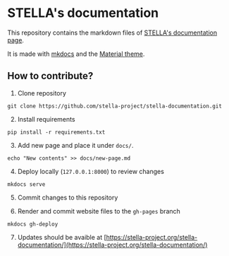 # STELLA's documentation

This repository contains the markdown files of [STELLA's documentation page](https://stella-project.org/stella-documentation/).

It is made with [mkdocs](https://github.com/mkdocs/mkdocs) and the [Material theme](https://github.com/squidfunk/mkdocs-material).

## How to contribute?

1. Clone repository
```
git clone https://github.com/stella-project/stella-documentation.git
``` 

2. Install requirements
```
pip install -r requirements.txt
```

3. Add new page and place it under `docs/`.
```
echo "New contents" >> docs/new-page.md
```

4. Deploy locally (`127.0.0.1:8000`) to review changes
```
mkdocs serve
```

5. Commit changes to this repository

6. Render and commit website files to the `gh-pages` branch
```
mkdocs gh-deploy
```

7. Updates should be avaible at [https://stella-project.org/stella-documentation/](https://stella-project.org/stella-documentation/)
